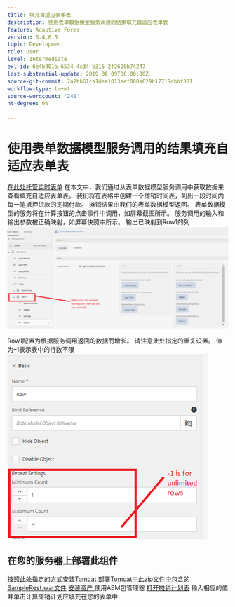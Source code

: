 ```yaml
---
title: 填充自适应表单表
description: 使用表单数据模型服务调用的结果填充自适应表单表
feature: Adaptive Forms
version: 6.4,6.5
topic: Development
role: User
level: Intermediate
exl-id: 6e4b901a-6534-4c34-b315-2f2620b74247
last-substantial-update: 2019-06-09T00:00:00Z
source-git-commit: 7a2bb61ca1dea1013eef088a629b17718dbbf381
workflow-type: tm+mt
source-wordcount: '240'
ht-degree: 0%

---
```


# 使用表单数据模型服务调用的结果填充自适应表单表

[在此处托管实时表单](https://forms.enablementadobe.com/content/dam/formsanddocuments/amortization/jcr:content?wcmmode=disabled)
在本文中，我们通过从表单数据模型服务调用中获取数据来查看填充自适应表单表。 我们将在表格中创建一个摊销时间表，列出一段时间内每一笔抵押贷款的定期付款。 摊销结果由我们的表单数据模型返回。 表单数据模型的服务将在计算按钮的点击事件中调用，如屏幕截图所示。 服务调用的输入和输出参数被正确映射，如屏幕快照中所示。 输出已映射到Row1的列
![clickevent](assets/amortization.PNG)

Row1配置为根据服务调用返回的数据而增长。 请注意此处指定的重复设置。 值为–1表示表中的行数不限
![Row1](assets/rowconfiguration.PNG)

## 在您的服务器上部署此组件

[按照此处指定的方式安装Tomcat](/help/forms/ic-print-channel-tutorial/set-up-tomcat.md)
[部署Tomcat中此zip文件中包含的SampleRest.war文件](assets/sample-rest.zip)
[安装资产 ](assets/amortizationschedule.zip) 使用AEM包管理器
[打开摊销计划表](http://localhost:4502/content/dam/formsanddocuments/amortization/jcr:content?wcmmode=disabled)
输入相应的值并单击计算摊销计划应填充在您的表单中
